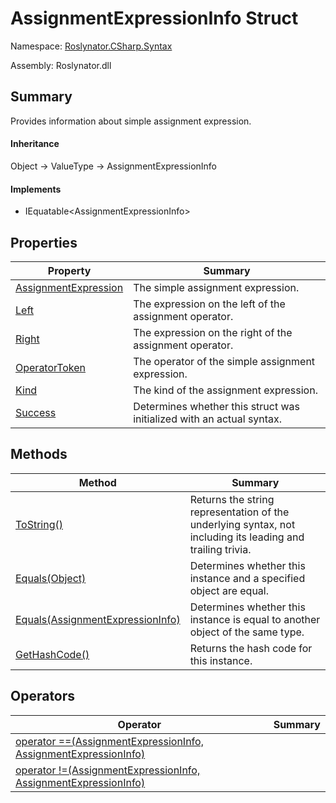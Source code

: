 # AssignmentExpressionInfo Struct

Namespace: [Roslynator.CSharp.Syntax](../README.md)

Assembly: Roslynator\.dll

## Summary

Provides information about simple assignment expression\.

#### Inheritance

Object &#x2192; ValueType &#x2192; AssignmentExpressionInfo

#### Implements

* IEquatable\<AssignmentExpressionInfo>

## Properties

| Property| Summary|
| --- | --- |
| [AssignmentExpression](AssignmentExpression/README.md) | The simple assignment expression\. |
| [Left](Left/README.md) | The expression on the left of the assignment operator\. |
| [Right](Right/README.md) | The expression on the right of the assignment operator\. |
| [OperatorToken](OperatorToken/README.md) | The operator of the simple assignment expression\. |
| [Kind](Kind/README.md) | The kind of the assignment expression\. |
| [Success](Success/README.md) | Determines whether this struct was initialized with an actual syntax\. |

## Methods

| Method| Summary|
| --- | --- |
| [ToString()](ToString/README.md) | Returns the string representation of the underlying syntax, not including its leading and trailing trivia\. |
| [Equals(Object)](Equals/README.md) | Determines whether this instance and a specified object are equal\. |
| [Equals(AssignmentExpressionInfo)](Equals/README.md) | Determines whether this instance is equal to another object of the same type\. |
| [GetHashCode()](GetHashCode/README.md) | Returns the hash code for this instance\. |

## Operators

| Operator| Summary|
| --- | --- |
| [operator ==(AssignmentExpressionInfo, AssignmentExpressionInfo)](op_Equality/README.md) | |
| [operator !=(AssignmentExpressionInfo, AssignmentExpressionInfo)](op_Inequality/README.md) | |

